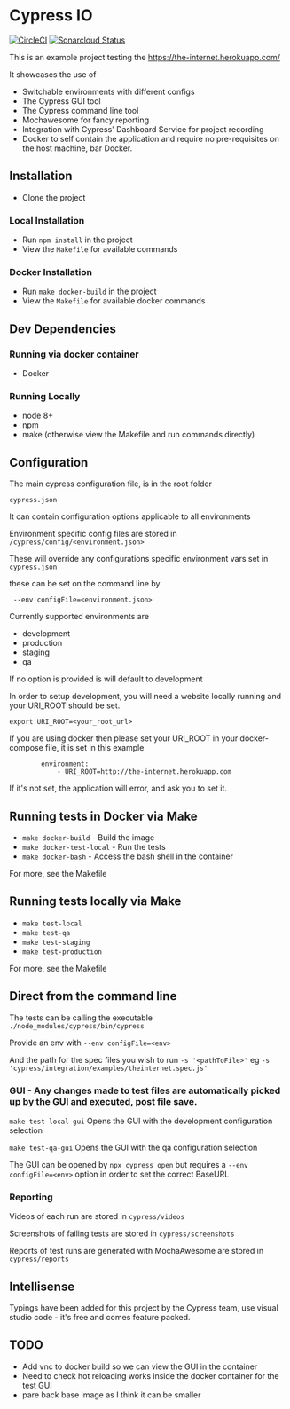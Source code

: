 # Cypress IO 

[![CircleCI](https://circleci.com/gh/YOU54F/cypressio-docker.svg?style=svg)](https://circleci.com/gh/YOU54F/cypressio-docker)
[![Sonarcloud Status](https://sonarcloud.io/api/project_badges/measure?project=YOU54F_cypressio-docker&metric=alert_status)](https://sonarcloud.io/dashboard?id=YOU54F_cypressio-docker)

This is an example project testing the https://the-internet.herokuapp.com/

It showcases the use of 
- Switchable environments with different configs
- The Cypress GUI tool
- The Cypress command line tool
- Mochawesome for fancy reporting
- Integration with Cypress' Dashboard Service for project recording
- Docker to self contain the application and require no pre-requisites on the host machine, bar Docker.

## Installation

- Clone the project

### Local Installation
- Run `npm install` in the project 
- View the `Makefile` for available commands

### Docker Installation
- Run `make docker-build` in the project 
- View the `Makefile` for available docker commands

## Dev Dependencies

### Running via docker container
- Docker 

### Running Locally
- node 8+
- npm
- make (otherwise view the Makefile and run commands directly)

## Configuration

The main cypress configuration file, is in the root folder

`cypress.json`

It can contain configuration options applicable to all environments

Environment specific config files are stored in `/cypress/config/<environment.json>`

These will override any configurations specific environment vars set in `cypress.json`

these can be set on the command line by

` --env configFile=<environment.json>`

Currently supported environments are

- development
- production
- staging
- qa

If no option is provided is will default to development

In order to setup development, you will need a website locally running and your URI_ROOT should be set.

`export URI_ROOT=<your_root_url>`

If you are using docker then please set your URI_ROOT in your docker-compose file, it is set in this example

```
        environment:
            - URI_ROOT=http://the-internet.herokuapp.com
```

If it's not set, the application will error, and ask you to set it.

## Running tests in Docker via Make

- `make docker-build` - Build the image
- `make docker-test-local` - Run the tests
- `make docker-bash` - Access the bash shell in the container

For more, see the Makefile

## Running tests locally via Make

- `make test-local` 
- `make test-qa` 
- `make test-staging` 
- `make test-production` 

For more, see the Makefile

## Direct from the command line

The tests can be calling the executable `./node_modules/cypress/bin/cypress`

Provide an env with `--env configFile=<env>` 

And the path for the spec files you wish to run `-s '<pathToFile>'` eg `-s 'cypress/integration/examples/theinternet.spec.js'`

### GUI - Any changes made to test files are automatically picked up by the GUI and executed, post file save.

`make test-local-gui` Opens the GUI with the development configuration selection

`make test-qa-gui` 	Opens the GUI with the qa configuration selection

The GUI can be opened by `npx cypress open` but requires a `--env configFile=<env>` option in order to set the correct BaseURL

### Reporting

Videos of each run are stored in `cypress/videos`

Screenshots of failing tests are stored in `cypress/screenshots`

Reports of test runs are generated with MochaAwesome are stored in `cypress/reports`

## Intellisense

Typings have been added for this project by the Cypress team, use visual studio code - it's free and comes feature packed.

## TODO

- Add vnc to docker build so we can view the GUI in the container
- Need to check hot reloading works inside the docker container for the test GUI
- pare back base image as I think it can be smaller
